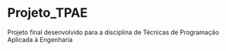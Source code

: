 # Projeto_TPAE
Projeto final desenvolvido para a disciplina de Técnicas de Programação Aplicada à Engenharia

